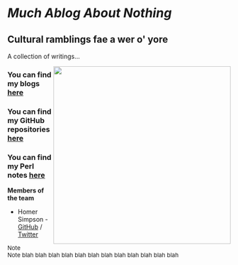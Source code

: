 <html>
<head>
<link rel="stylesheet" href="mystyle.css">
</head>
<body>
<i><h1>Much Ablog About Nothing</h1></i>
<h2>Cultural ramblings fae a wer o' yore</h2>
<p>A collection of writings... </p>
<img align="right" width="400" height="400" src="/images/excellent.jpg">
</body>
</html>

### You can find my blogs [here](https://cagenic.github.io/blog)
### You can find my GitHub repositories [here](https://github.com/cagenic?tab=repositories)
### You can find my Perl notes [here](https://musthavedata.wordpress.com)

**Members of the team**  

* Homer Simpson - [GitHub](https://github.com/username) / [Twitter](https://twitter.com/homerjsimpson)

<font size = 2> Note<br></font>
<font size = "2"> Note blah blah blah blah blah blah blah blah blah blah blah blah</font>




<!-- comments out the code -->
<!-- the below code places the image using default markdown settings
<!-- ![Team Logo](/images/Homer_Simpson.png) -->

<!-- <img align="right" width="400" height="400" src="/images/Homer_Simpson.png"> --->



